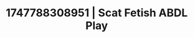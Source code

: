 ---
categories:
- Volleyball
- Erotic dream roleplay
- Hentai
- Mid-century kink
- Erotic slow burn
image: /assets/images/1747788308951.jpg
layout: post
seo:
  description: Featured content with premium ABDL Play, Scat Fetish. HD images available.
  keywords: ABDL Play, Scat Fetish
  og_image: /assets/images/1747788308951.jpg
  schema_type: VisualArtwork
tags:
- ABDL Play
- Scat Fetish
- '#1747788308951'
title: 1747788308951 | Scat Fetish ABDL Play
---